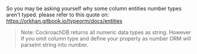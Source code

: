 So you may be asking yourself why some column entities number types aren't typed.
please refer to this quote on: https://orkhan.gitbook.io/typeorm/docs/entities
>Note: CockroachDB returns all numeric data types as string. However if you omit column type and define your property as number ORM will parseInt string into number.
